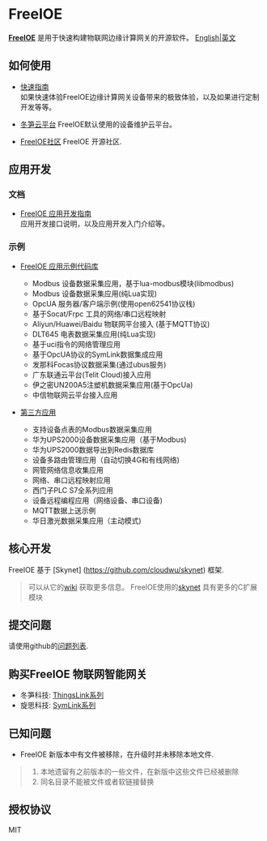 FreeIOE
===================

**[FreeIOE](http://freeioe.org)** 是用于快速构建物联网边缘计算网关的开源软件。 [English|英文](/README.md)


## 如何使用

* [快速指南](http://help.cloud.thingsroot.com/quick_start/)\
	如果快速体验FreeIOE边缘计算网关设备带来的极致体验，以及如果进行定制开发等等。

* [冬笋云平台](http://cloud.thingsroot.com)
	FreeIOE默认使用的设备维护云平台。

* [FreeIOE社区](http://freeioe.org)
	FreeIOE 开源社区.


## 应用开发

### 文档

* [FreeIOE 应用开发指南](https://freeioe.gitbook.io/doc/)\
	应用开发接口说明，以及应用开发入门介绍等。


### 示例

* [FreeIOE 应用示例代码库](https://github.com/freeioe/freeioe_example_apps)
  * Modbus 设备数据采集应用，基于lua-modbus模块(libmodbus)
  * Modbus 设备数据采集应用(纯Lua实现)
  * OpcUA 服务器/客户端示例(使用open62541协议栈)
  * 基于Socat/Frpc 工具的网络/串口远程映射
  * Aliyun/Huawei/Baidu 物联网平台接入 (基于MQTT协议)
  * DLT645 电表数据采集应用(纯Lua实现)
  * 基于uci指令的网络管理应用
  * 基于OpcUA协议的SymLink数据集成应用
  * 发那科Focas协议数据采集(通过ubus服务)
  * 广东联通云平台(Telit Cloud)接入应用
  * 伊之密UN200A5注塑机数据采集应用(基于OpcUa)
  * 中信物联网云平台接入应用

* [第三方应用](https://github.com/viccom/myfreeioe_apps)
  * 支持设备点表的Modbus数据采集应用
  * 华为UPS2000设备数据采集应用（基于Modbus)
  * 华为UPS2000数据导出到Redis数据库
  * 设备多路由管理应用（自动切换4G和有线网络)
  * 网管网络信息收集应用
  * 网络、串口远程映射应用
  * 西门子PLC S7全系列应用
  * 设备远程编程应用（网络设备、串口设备)
  * MQTT数据上送示例
  * 华日激光数据采集应用（主动模式)

## 核心开发

FreeIOE 基于 [Skynet] (https://github.com/cloudwu/skynet) 框架.
> 可以从它的[wiki](https://github.com/cloudwu/skynet/wiki) 获取更多信息。
> FreeIOE使用的[skynet](https://github.com/srdgame/skynet) 具有更多的C扩展模块


## 提交问题

请使用github的[问题列表](https://github.com/freeioe/freeioe/issues).


## 购买FreeIOE 物联网智能网关

* 冬笋科技: [ThingsLink系列](https://www.thingsroot.com/product/)
* 旋思科技: [SymLink系列](http://www.symid.com/)


## 已知问题

* FreeIOE 新版本中有文件被移除，在升级时并未移除本地文件.
> 1. 本地遗留有之前版本的一些文件，在新版中这些文件已经被删除
> 2. 同名目录不能被文件或者软链接替换

## 授权协议

MIT
